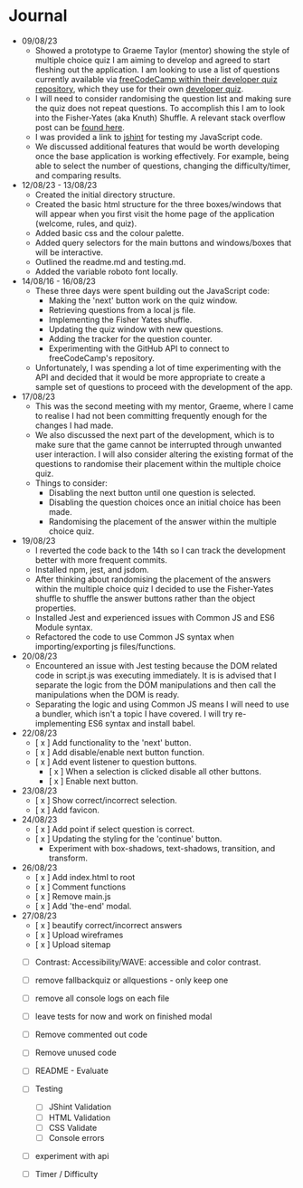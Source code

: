 # Journal

- 09/08/23
  - Showed a prototype to Graeme Taylor (mentor) showing the style of multiple choice quiz I am aiming to develop and agreed to start fleshing out the application. I am looking to use a list of questions currently available via [freeCodeCamp within their developer quiz repository](https://github.com/freeCodeCamp/Developer_Quiz_Site), which they use for their own [developer quiz](https://developerquiz.org/).
  - I will need to consider randomising the question list and making sure the quiz does not repeat questions. To accomplish this I am to look into the Fisher-Yates (aka Knuth) Shuffle. A relevant stack overflow post can be [found here](https://stackoverflow.com/questions/2450954/how-to-randomize-shuffle-a-javascript-array).
  - I was provided a link to [jshint](https://jshint.com/) for testing my JavaScript code.
  - We discussed additional features that would be worth developing once the base application is working effectively. For example, being able to select the number of questions, changing the difficulty/timer, and comparing results.
- 12/08/23 - 13/08/23
  - Created the initial directory structure.
  - Created the basic html structure for the three boxes/windows that will appear when you first visit the home page of the application (welcome, rules, and quiz).
  - Added basic css and the colour palette.
  - Added query selectors for the main buttons and windows/boxes that will be interactive.
  - Outlined the readme.md and testing.md.
  - Added the variable roboto font locally.
- 14/08/16 - 16/08/23
  - These three days were spent building out the JavaScript code:
    - Making the 'next' button work on the quiz window.
    - Retrieving questions from a local js file.
    - Implementing the Fisher Yates shuffle.
    - Updating the quiz window with new questions.
    - Adding the tracker for the question counter.
    - Experimenting with the GitHub API to connect to freeCodeCamp's repository.
  - Unfortunately, I was spending a lot of time experimenting with the API and decided that it would be more appropriate to create a sample set of questions to proceed with the development of the app.
- 17/08/23
  - This was the second meeting with my mentor, Graeme, where I came to realise I had not been committing frequently enough for the changes I had made.
  - We also discussed the next part of the development, which is to make sure that the game cannot be interrupted through unwanted user interaction. I will also consider altering the existing format of the questions to randomise their placement within the multiple choice quiz.
  - Things to consider:
    - Disabling the next button until one question is selected.
    - Disabling the question choices once an initial choice has been made.
    - Randomising the placement of the answer within the multiple choice quiz.
- 19/08/23
  - I reverted the code back to the 14th so I can track the development better with more frequent commits.
  - Installed npm, jest, and jsdom.
  - After thinking about randomising the placement of the answers within the multiple choice quiz I decided to use the Fisher-Yates shuffle to shuffle the answer buttons rather than the object properties.
  - Installed Jest and experienced issues with Common JS and ES6 Module syntax.
  - Refactored the code to use Common JS syntax when importing/exporting js files/functions.
- 20/08/23
  - Encountered an issue with Jest testing because the DOM related code in script.js was executing immediately. It is is advised that I separate the logic from the DOM manipulations and then call the manipulations when the DOM is ready.
  - Separating the logic and using Common JS means I will need to use a bundler, which isn't a topic I have covered. I will try re-implementing ES6 syntax and install babel.
- 22/08/23
  - [ x ] Add functionality to the 'next' button.
  - [ x ] Add disable/enable next button function.
  - [ x ] Add event listener to question buttons.
    - [ x ] When a selection is clicked disable all other buttons.
    - [ x ] Enable next button.
- 23/08/23
  - [ x ] Show correct/incorrect selection.
  - [ x ] Add favicon.
- 24/08/23
  - [ x ] Add point if select question is correct.
  - [ x ] Updating the styling for the 'continue' button.
    - Experiment with box-shadows, text-shadows, transition, and transform.
- 26/08/23
  - [ x ] Add index.html to root
  - [ x ] Comment functions
  - [ x ] Remove main.js
  - [ x ] Add 'the-end' modal.
- 27/08/23
  - [ x ] beautify correct/incorrect answers
  - [ x ] Upload wireframes
  - [ x ] Upload sitemap
  - [ ] Contrast: Accessibility/WAVE: accessible and color contrast.
  - [ ] remove fallbackquiz or allquestions - only keep one
  - [ ] remove all console logs on each file
  - [ ] leave tests for now and work on finished modal
  - [ ] Remove commented out code
  - [ ] Remove unused code
  - [ ] README - Evaluate
  - [ ] Testing
    - [ ] JShint Validation
    - [ ] HTML Validation
    - [ ] CSS Validate
    - [ ] Console errors
  - [ ] experiment with api
  - [ ] Timer / Difficulty


